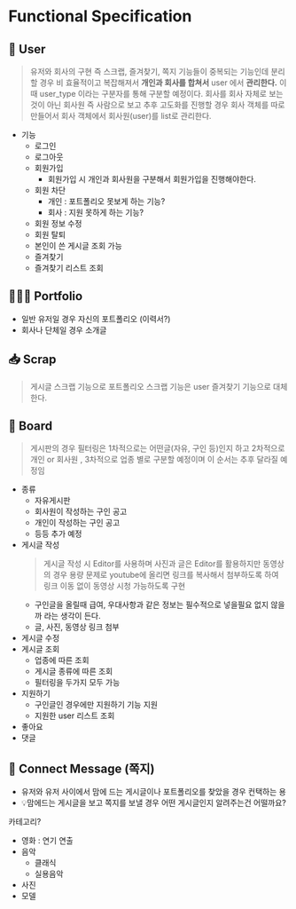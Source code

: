 # ****Functional Specification****

## 👨 **User**

>유저와 회사의 구현 즉 스크랩, 즐겨찾기, 쪽지 기능들이 중복되는 기능인데 분리할 경우 비 효율적이고 복잡해져서 **개인과 회사를 합쳐서** user 에서 **관리한다.** 이때 user_type 이라는 구분자를 통해 구분할 예정이다. 회사를 회사 자체로 보는 것이 아닌 회사원 즉 사람으로 보고 추후 고도화를 진행할 경우 회사 객체를 따로 만들어서 회사 객체에서 회사원(user)를 list로 관리한다.

- 기능
  - 로그인
  - 로그아웃
  - 회원가입
    - 회원가입 시 개인과 회사원을 구분해서 회원가입을 진행해야한다.
  - 회원 차단
    - 개인 : 포트폴리오 못보게 하는 기능? 
    - 회사 : 지원 못하게 하는 기능?
  - 회원 정보 수정
  - 회원 탈퇴
  - 본인이 쓴 게시글 조회 가능
  - 즐겨찾기
  - 즐겨찾기 리스트 조회

## 🧑🏻‍💻 **Portfolio**

- 일반 유저일 경우 자신의 포트폴리오 (이력서?)
- 회사나 단체일 경우 소개글

## 📥 **Scrap**
> 게시글 스크랩 기능으로 포트폴리오 스크랩 기능은 user 즐겨찾기 기능으로 대체한다.

## 📑 **Board**
> 게시판의 경우 필터링은 1차적으로는 어떤글(자유, 구인 등)인지 하고 2차적으로 개인 or 회사원 , 3차적으로 업종 별로 구분할 예정이며 이 순서는 추후 달라질 예정임
- 종류
  - 자유게시판
  - 회사원이 작성하는 구인 공고
  - 개인이 작성하는 구인 공고
  - 등등 추가 예정
- 게시글 작성
  >게시글 작성 시 Editor를 사용하며 사진과 글은 Editor를 활용하지만 동영상의 경우 용량 문제로 youtube에 올리면 링크를 복사해서 첨부하도록 하여 링크 이동 없이 동영상 시청 가능하도록 구현
  - 구인글을 올릴때 급여, 우대사항과 같은 정보는 필수적으로 넣을필요 없지 않을까 라는 생각이 든다. 
  - 글, 사진, 동영상 링크 첨부
- 게시글 수정
- 게시글 조회
  - 업종에 따른 조회
  - 게시글 종류에 따른 조회
  - 필터링을 두가지 모두 가능
- 지원하기
  - 구인글인 경우에만 지원하기 기능 지원
  - 지원한 user 리스트 조회
- 좋아요
- 댓글

## 💬 Connect Message (쪽지)

- 유저와 유저 사이에서 맘에 드는 게시글이나 포트폴리오를 찾았을 경우 컨택하는 용
- 💡맘에드는 게시글을 보고 쪽지를 보낼 경우 어떤 게시글인지 알려주는건 어떨까요?


카테고리?
- 영화 : 연기 연출
- 음악
  - 클래식
  - 실용음악
- 사진
- 모델